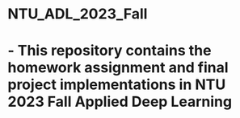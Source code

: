 # NTU_ADL_2023_Fall
# - This repository contains the homework assignment and final project implementations in NTU 2023 Fall Applied Deep Learning
